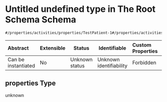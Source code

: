 # Untitled undefined type in The Root Schema Schema

```txt
#/properties/activities/properties/TestPatient-1#/properties/activities/properties/TestPatient-1/properties
```




| Abstract            | Extensible | Status         | Identifiable            | Custom Properties | Additional Properties | Access Restrictions | Defined In                                                                        |
| :------------------ | ---------- | -------------- | ----------------------- | :---------------- | --------------------- | ------------------- | --------------------------------------------------------------------------------- |
| Can be instantiated | No         | Unknown status | Unknown identifiability | Forbidden         | Allowed               | none                | [firebase_final.schema.json\*](firebase_final.schema.json "open original schema") |

## properties Type

unknown
